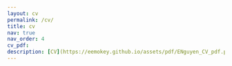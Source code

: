 ```yaml
---
layout: cv
permalink: /cv/
title: cv
nav: true
nav_order: 4
cv_pdf: 
description: [CV](https://eemokey.github.io/assets/pdf/ENguyen_CV_pdf.pdf) [CV] of academic lowlights(https://eemokey.github.io/assets/pdf/ENguyen_CV_pdf.pdf)
---
```


